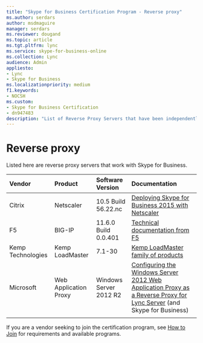 ```yaml
---
title: "Skype for Business Certification Program - Reverse proxy"
ms.author: serdars
author: msdmaguire
manager: serdars
ms.reviewer: dougand
ms.topic: article
ms.tgt.pltfrm: lync
ms.service: skype-for-business-online
ms.collection: Lync
audience: Admin
appliesto:
- Lync
- Skype for Business 
ms.localizationpriority: medium
f1.keywords:
- NOCSH
ms.custom:
- Skype for Business Certification
- dn947483
description: "List of Reverse Proxy Servers that have been independently qualified with Skype for Business Server."
---
```


# Reverse proxy
Listed here are reverse proxy servers that work with Skype for Business.

|Vendor  |Product  |Software Version  |Documentation  |
|:--------|:--------|:--------|:--------|
|Citrix   |Netscaler|10.5 Build 56.22.nc| [Deploying Skype for Business 2015 with Netscaler](https://www.citrix.com/content/dam/citrix/en_us/documents/products-solutions/deploying-skype-for-business-server-2015-with-netscaler.pdf)|
|F5     |  BIG-IP       |11.6.0 Build 0.0.401  | [Technical documentation from F5](https://devcentral.f5.com/articles/microsoft-lync-server) |
|Kemp Technologies |Kemp LoadMaster| 7.1-30 |[Kemp LoadMaster family of products](https://kemptechnologies.com/microsoft-load-balancing/load-balancing-microsoft-skype-for-business/) |
|Microsoft |Web Application Proxy |Windows Server 2012 R2 | [Configuring the Windows Server 2012 Web Application Proxy as a Reverse Proxy for Lync Server](https://www.microsoft.com/download/details.aspx?id=44940) (and Skype for Business) |
|      |         |         |         |



If you are a vendor seeking to join the certification program, see [How to Join](how-to-join.md) for requirements and available programs.

